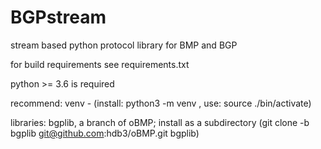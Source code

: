 # BGPstream
stream based python protocol library for BMP and BGP

for build requirements see requirements.txt

python >= 3.6 is required

recommend: venv - (install: python3 -m venv <pwd>, use: source ./bin/activate)

libraries: bgplib, a branch of oBMP; install as a subdirectory
(git clone -b bgplib git@github.com:hdb3/oBMP.git bgplib)
